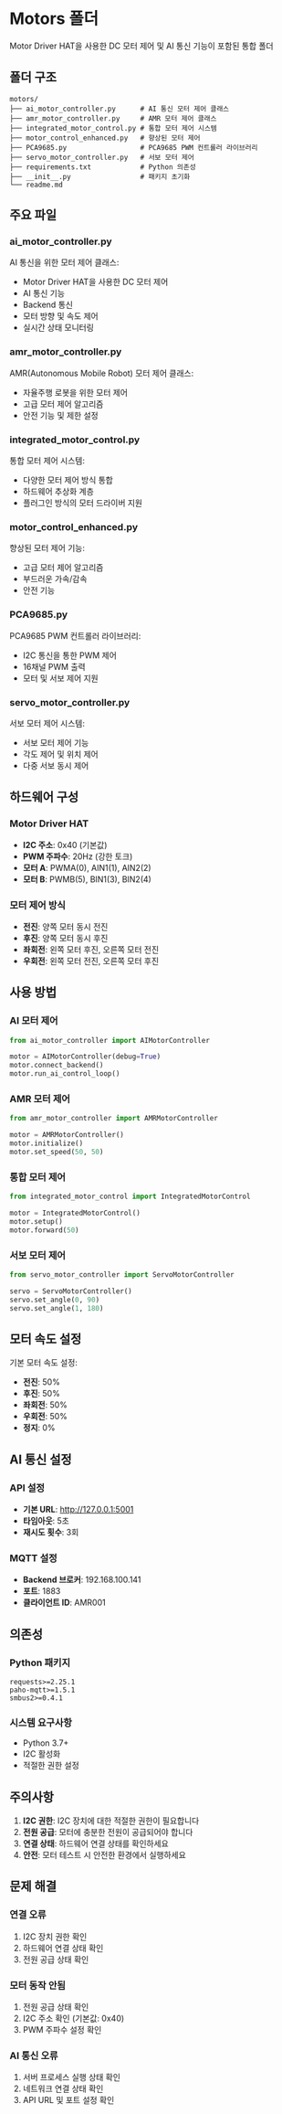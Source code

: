 # Motors 폴더

Motor Driver HAT을 사용한 DC 모터 제어 및 AI 통신 기능이 포함된 통합 폴더

## 폴더 구조

```
motors/
├── ai_motor_controller.py      # AI 통신 모터 제어 클래스
├── amr_motor_controller.py     # AMR 모터 제어 클래스
├── integrated_motor_control.py # 통합 모터 제어 시스템
├── motor_control_enhanced.py   # 향상된 모터 제어
├── PCA9685.py                  # PCA9685 PWM 컨트롤러 라이브러리
├── servo_motor_controller.py   # 서보 모터 제어
├── requirements.txt            # Python 의존성
├── __init__.py                 # 패키지 초기화
└── readme.md
```

## 주요 파일

### ai_motor_controller.py

AI 통신을 위한 모터 제어 클래스:

- Motor Driver HAT을 사용한 DC 모터 제어
- AI 통신 기능
- Backend 통신
- 모터 방향 및 속도 제어
- 실시간 상태 모니터링

### amr_motor_controller.py

AMR(Autonomous Mobile Robot) 모터 제어 클래스:

- 자율주행 로봇을 위한 모터 제어
- 고급 모터 제어 알고리즘
- 안전 기능 및 제한 설정

### integrated_motor_control.py

통합 모터 제어 시스템:

- 다양한 모터 제어 방식 통합
- 하드웨어 추상화 계층
- 플러그인 방식의 모터 드라이버 지원

### motor_control_enhanced.py

향상된 모터 제어 기능:

- 고급 모터 제어 알고리즘
- 부드러운 가속/감속
- 안전 기능

### PCA9685.py

PCA9685 PWM 컨트롤러 라이브러리:

- I2C 통신을 통한 PWM 제어
- 16채널 PWM 출력
- 모터 및 서보 제어 지원

### servo_motor_controller.py

서보 모터 제어 시스템:

- 서보 모터 제어 기능
- 각도 제어 및 위치 제어
- 다중 서보 동시 제어

## 하드웨어 구성

### Motor Driver HAT

- **I2C 주소**: 0x40 (기본값)
- **PWM 주파수**: 20Hz (강한 토크)
- **모터 A**: PWMA(0), AIN1(1), AIN2(2)
- **모터 B**: PWMB(5), BIN1(3), BIN2(4)

### 모터 제어 방식

- **전진**: 양쪽 모터 동시 전진
- **후진**: 양쪽 모터 동시 후진
- **좌회전**: 왼쪽 모터 후진, 오른쪽 모터 전진
- **우회전**: 왼쪽 모터 전진, 오른쪽 모터 후진

## 사용 방법

### AI 모터 제어

```python
from ai_motor_controller import AIMotorController

motor = AIMotorController(debug=True)
motor.connect_backend()
motor.run_ai_control_loop()
```

### AMR 모터 제어

```python
from amr_motor_controller import AMRMotorController

motor = AMRMotorController()
motor.initialize()
motor.set_speed(50, 50)
```

### 통합 모터 제어

```python
from integrated_motor_control import IntegratedMotorControl

motor = IntegratedMotorControl()
motor.setup()
motor.forward(50)
```

### 서보 모터 제어

```python
from servo_motor_controller import ServoMotorController

servo = ServoMotorController()
servo.set_angle(0, 90)
servo.set_angle(1, 180)
```

## 모터 속도 설정

기본 모터 속도 설정:

- **전진**: 50%
- **후진**: 50%
- **좌회전**: 50%
- **우회전**: 50%
- **정지**: 0%

## AI 통신 설정

### API 설정

- **기본 URL**: http://127.0.0.1:5001
- **타임아웃**: 5초
- **재시도 횟수**: 3회

### MQTT 설정

- **Backend 브로커**: 192.168.100.141
- **포트**: 1883
- **클라이언트 ID**: AMR001

## 의존성

### Python 패키지

```
requests>=2.25.1
paho-mqtt>=1.5.1
smbus2>=0.4.1
```

### 시스템 요구사항

- Python 3.7+
- I2C 활성화
- 적절한 권한 설정

## 주의사항

1. **I2C 권한**: I2C 장치에 대한 적절한 권한이 필요합니다
2. **전원 공급**: 모터에 충분한 전원이 공급되어야 합니다
3. **연결 상태**: 하드웨어 연결 상태를 확인하세요
4. **안전**: 모터 테스트 시 안전한 환경에서 실행하세요

## 문제 해결

### 연결 오류

1. I2C 장치 권한 확인
2. 하드웨어 연결 상태 확인
3. 전원 공급 상태 확인

### 모터 동작 안됨

1. 전원 공급 상태 확인
2. I2C 주소 확인 (기본값: 0x40)
3. PWM 주파수 설정 확인

### AI 통신 오류

1. 서버 프로세스 실행 상태 확인
2. 네트워크 연결 상태 확인
3. API URL 및 포트 설정 확인
